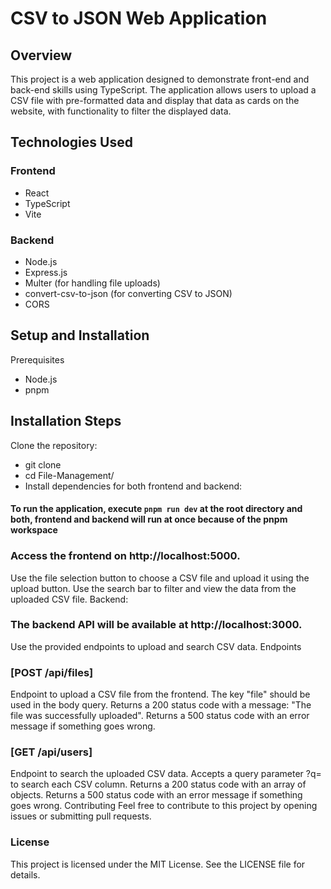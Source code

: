 # CSV to JSON Web Application
## Overview

This project is a web application designed to demonstrate front-end and back-end skills using TypeScript. The application allows users to upload a CSV file with pre-formatted data and display that data as cards on the website, with functionality to filter the displayed data.

## Technologies Used
### Frontend
- React
- TypeScript
- Vite

### Backend
- Node.js
- Express.js
- Multer (for handling file uploads)
- convert-csv-to-json (for converting CSV to JSON)
- CORS

## Setup and Installation
Prerequisites
- Node.js
- pnpm

## Installation Steps
Clone the repository:

- git clone <repository-url>
- cd File-Management/
- Install dependencies for both frontend and backend:

#### To run the application, execute `pnpm run dev` at the root directory and both, frontend and backend will run at once because of the **pnpm workspace**

### Access the frontend on http://localhost:5000.
Use the file selection button to choose a CSV file and upload it using the upload button.
Use the search bar to filter and view the data from the uploaded CSV file.
Backend:

### The backend API will be available at http://localhost:3000.
Use the provided endpoints to upload and search CSV data.
Endpoints

### [POST /api/files]
Endpoint to upload a CSV file from the frontend. The key "file" should be used in the body query.
Returns a 200 status code with a message: "The file was successfully uploaded".
Returns a 500 status code with an error message if something goes wrong.
### [GET /api/users]
Endpoint to search the uploaded CSV data. Accepts a query parameter ?q= to search each CSV column.
Returns a 200 status code with an array of objects.
Returns a 500 status code with an error message if something goes wrong.
Contributing
Feel free to contribute to this project by opening issues or submitting pull requests.

### License
This project is licensed under the MIT License. See the LICENSE file for details.
